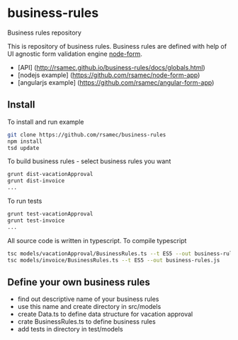 business-rules
==============

Business rules repository

This is repository of business rules.
Business rules are defined with help of UI agnostic form validation engine [node-form](https://github.com/rsamec/form).

+ [API] (http://rsamec.github.io/business-rules/docs/globals.html)
+ [nodejs example] (https://github.com/rsamec/node-form-app)
+ [angularjs example] (https://github.com/rsamec/angular-form-app)

## Install

To install and run example

```bash
git clone https://github.com/rsamec/business-rules
npm install
tsd update
```

To build business rules - select business rules you want
```bash
grunt dist-vacationApproval
grunt dist-invoice
...
```


To run tests
```bash
grunt test-vacationApproval
grunt test-invoice
...
```

All source code is written in typescript.
To compile typescript

```bash
tsc models/vacationApproval/BusinessRules.ts --t ES5 --out business-rules.js
tsc models/invoice/BusinessRules.ts --t ES5 --out business-rules.js
```

## Define your own business rules
+ find out descriptive name of your business rules
+ use this name and create directory in src/models
+ create Data.ts to define data structure for vacation approval
+ crate BusinessRules.ts to define business rules
+ add tests in directory in test/models
